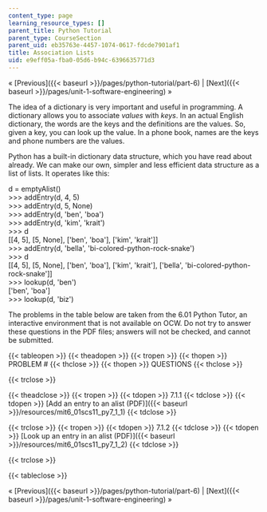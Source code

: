 ```yaml
---
content_type: page
learning_resource_types: []
parent_title: Python Tutorial
parent_type: CourseSection
parent_uid: eb35763e-4457-1074-0617-fdcde7901af1
title: Association Lists
uid: e9eff05a-fba0-05d6-b94c-6396635771d3
---
```


« [Previous]({{< baseurl >}}/pages/python-tutorial/part-6) | [Next]({{< baseurl >}}/pages/unit-1-software-engineering) »

The idea of a dictionary is very important and useful in programming. A dictionary allows you to associate _values_ with _keys_. In an actual English dictionary, the words are the keys and the definitions are the values. So, given a key, you can look up the value. In a phone book, names are the keys and phone numbers are the values.

Python has a built-in dictionary data structure, which you have read about already. We can make our own, simpler and less efficient data structure as a list of lists. It operates like this:

d = emptyAlist()  
\>>> addEntry(d, 4, 5)  
\>>> addEntry(d, 5, None)  
\>>> addEntry(d, 'ben', 'boa')  
\>>> addEntry(d, 'kim', 'krait')  
\>>> d  
\[\[4, 5\], \[5, None\], \['ben', 'boa'\], \['kim', 'krait'\]\]  
\>>> addEntry(d, 'bella', 'bi-colored-python-rock-snake')  
\>>> d  
\[\[4, 5\], \[5, None\], \['ben', 'boa'\], \['kim', 'krait'\], \['bella', 'bi-colored-python-rock-snake'\]\]  
\>>> lookup(d, 'ben')  
\['ben', 'boa'\]  
\>>> lookup(d, 'biz')

The problems in the table below are taken from the 6.01 Python Tutor, an interactive environment that is not available on OCW. Do not try to answer these questions in the PDF files; answers will not be checked, and cannot be submitted.

{{< tableopen >}}
{{< theadopen >}}
{{< tropen >}}
{{< thopen >}}
PROBLEM #
{{< thclose >}}
{{< thopen >}}
QUESTIONS
{{< thclose >}}

{{< trclose >}}

{{< theadclose >}}
{{< tropen >}}
{{< tdopen >}}
7.1.1
{{< tdclose >}}
{{< tdopen >}}
[Add an entry to an alist (PDF)]({{< baseurl >}}/resources/mit6_01scs11_py7_1_1)
{{< tdclose >}}

{{< trclose >}}
{{< tropen >}}
{{< tdopen >}}
7.1.2
{{< tdclose >}}
{{< tdopen >}}
[Look up an entry in an alist (PDF)]({{< baseurl >}}/resources/mit6_01scs11_py7_1_2)
{{< tdclose >}}

{{< trclose >}}

{{< tableclose >}}

« [Previous]({{< baseurl >}}/pages/python-tutorial/part-6) | [Next]({{< baseurl >}}/pages/unit-1-software-engineering) »